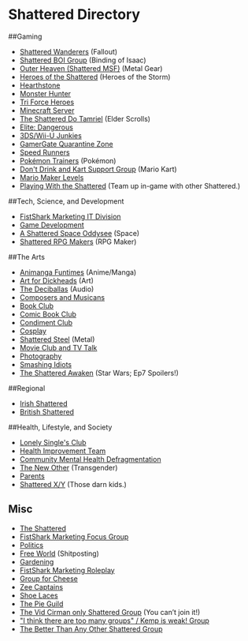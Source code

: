 # Shattered Directory

##Gaming
* [Shattered Wanderers](https://www.facebook.com/groups/713853382050081/) (Fallout)
* [Shattered BOI Group](https://www.facebook.com/groups/779568112135317/) (Binding of Isaac)
* [Outer Heaven (Shattered MSF)](https://www.facebook.com/groups/825261074236127/) (Metal Gear)
* [Heroes of the Shattered](https://www.facebook.com/groups/1671959149715133/) (Heroes of the Storm) 
* [Hearthstone](https://www.facebook.com/groups/856109344430071/)
* [Monster Hunter](https://www.facebook.com/groups/774085105990092/)
* [Tri Force Heroes](https://www.facebook.com/groups/886460228116484/)
* [Minecraft Server](https://www.facebook.com/groups/1501428993508031/)
* [The Shattered Do Tamriel](https://www.facebook.com/groups/1493888317606380/) (Elder Scrolls)
* [Elite: Dangerous](https://www.facebook.com/groups/869983673039028/)
* [3DS/Wii-U Junkies](https://www.facebook.com/groups/825441577538199/)
* [GamerGate Quarantine Zone](https://www.facebook.com/groups/1541405486137399/)
* [Speed Runners](https://www.facebook.com/groups/257033501160550/)
* [Pokémon Trainers](https://www.facebook.com/groups/1426194137594461/) (Pokémon)
* [Don't Drink and Kart Support Group](https://www.facebook.com/groups/315034888692004/) (Mario Kart)
* [Mario Maker Levels](https://www.facebook.com/groups/747902778689131/)
* [Playing With the Shattered](https://www.facebook.com/groups/736432743044597/) (Team up in-game with other Shattered.)

##Tech, Science, and Development
* [FistShark Marketing IT Division](https://www.facebook.com/groups/791694950887891/)
* [Game Development](https://www.facebook.com/groups/Shattered.GameDev/)
* [A Shattered Space Oddysee](https://www.facebook.com/groups/864233163615510/) (Space)
* [Shattered RPG Makers](https://www.facebook.com/groups/1473178016282913/) (RPG Maker)

##The Arts
* [Animanga Funtimes](https://www.facebook.com/groups/1639094209685324/) (Anime/Manga)
* [Art for Dickheads](https://www.facebook.com/groups/287223674821871/) (Art)
* [The Deciballas](https://www.facebook.com/groups/517226631761364/) (Audio)
* [Composers and Musicans](https://www.facebook.com/groups/284243071775061/)
* [Book Club](https://www.facebook.com/groups/248704408668626/)
* [Comic Book Club](https://www.facebook.com/groups/FistSharkComics/)
* [Condiment Club](https://www.facebook.com/groups/234051463603938/)
* [Cosplay](https://www.facebook.com/groups/1522064131441801/)
* [Shattered Steel](https://www.facebook.com/groups/975253805857386/) (Metal)
* [Movie Club and TV Talk](https://www.facebook.com/groups/1521413064753162/)
* [Photography](https://www.facebook.com/groups/1545007282398334/)
* [Smashing Idiots](https://www.facebook.com/groups/949189731764268/)
* [The Shattered Awaken](https://www.facebook.com/groups/893558574065098/) (Star Wars; Ep7 Spoilers!)

##Regional
* [Irish Shattered](https://www.facebook.com/groups/767135130099615/)
* [British Shattered](https://www.facebook.com/groups/343611069119908/)

##Health, Lifestyle, and Society
* [Lonely Single's Club](https://www.facebook.com/groups/284812568376704/)
* [Health Improvement Team](https://www.facebook.com/groups/ShatteredHealthImprovementTeam/)
* [Community Mental Health Defragmentation](https://www.facebook.com/groups/1059565727407819/)
* [The New Other](https://www.facebook.com/groups/1510524429250446/) (Transgender)
* [Parents](https://www.facebook.com/groups/1106897489338689/)
* [Shattered X/Y](https://www.facebook.com/groups/ShatteredXY/) (Those darn kids.)

## Misc
* [The Shattered]( https://www.facebook.com/groups/1516611181916320/)
* [FistShark Marketing Focus Group](https://www.facebook.com/groups/574272512689825/)
* [Politics](https://www.facebook.com/groups/138863416475939/)
* [Free World](https://www.facebook.com/groups/750581138328808/) (Shitposting)
* [Gardening](https://www.facebook.com/groups/1718127855075791/)
* [FistShark Marketing Roleplay](https://www.facebook.com/groups/560856684042218/)
* [Group for Cheese](https://www.facebook.com/groups/476747242483777/)
* [Zee Captains](https://www.facebook.com/groups/731667750275782/)
* [Shoe Laces](https://www.facebook.com/groups/703337436423092/)
* [The Pie Guild](https://www.facebook.com/groups/217058215148820/)
* [The Vid Cirman only Shattered Group](https://www.facebook.com/groups/1503773723194012/) (You can’t join it!)
* ["I think there are too many groups" / Kemp is weak! Group](https://www.facebook.com/groups/792066960891123/)
* [The Better Than Any Other Shattered Group](https://www.facebook.com/groups/803161746372330/)
